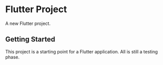 # Flutter Project

A new Flutter project.

## Getting Started

This project is a starting point for a Flutter application.
All is still a testing phase.

